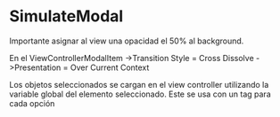 # SimulateModal

Importante asignar al view una opacidad el 50% al background.

En el ViewControllerModalItem
  ->Transition Style = Cross Dissolve
  ->Presentation = Over Current Context

Los objetos seleccionados se cargan en el view controller utilizando la variable global del elemento seleccionado. 
Este se usa con un tag para cada opción

